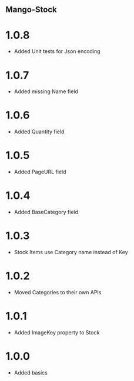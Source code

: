 ## Mango-Stock

# 1.0.8

* Added Unit tests for Json encoding

# 1.0.7

* Added missing Name field

# 1.0.6

* Added Quantity field

# 1.0.5

* Added PageURL field

# 1.0.4

* Added BaseCategory field

# 1.0.3

* Stock Items use Category name instead of Key

# 1.0.2

* Moved Categories to their own APIs

# 1.0.1

* Added ImageKey property to Stock

# 1.0.0

* Added basics